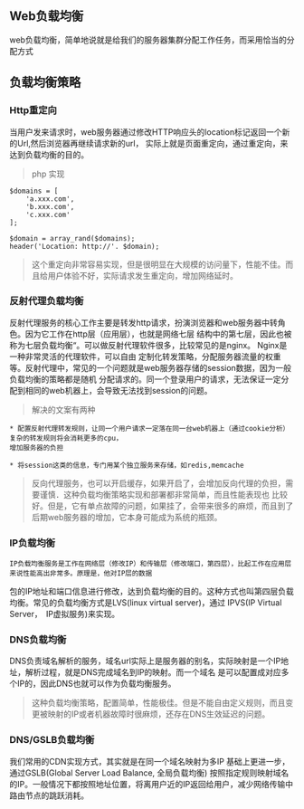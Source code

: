 ## Web负载均衡

web负载均衡，简单地说就是给我们的服务器集群分配工作任务，而采用恰当的分配方式

## 负载均衡策略

### Http重定向

当用户发来请求时，web服务器通过修改HTTP响应头的location标记返回一个新的Url,然后浏览器再继续请求新的url，
实际上就是页面重定向，通过重定向，来达到负载均衡的目的。

> php 实现

```
$domains = [
    'a.xxx.com',
    'b.xxx.com',
    'c.xxx.com'
];

$domain = array_rand($domains);
header('Location: http://'. $domain);
```

> 这个重定向非常容易实现，但是很明显在大规模的访问量下，性能不佳。而且给用户体验不好，实际请求发生重定向，增加网络延时。

### 反射代理负载均衡

反射代理服务的核心工作主要是转发http请求，扮演浏览器和web服务器中转角色。因为它工作在http层（应用层），也就是网络七层
结构中的第七层，因此也被称为七层负载均衡“。可以做反射代理软件很多，比较常见的是nginx。 Nginx是一种非常灵活的代理软件，可以自由
定制化转发策略，分配服务器流量的权重等。反射代理中，常见的一个问题就是web服务器存储的session数据，因为一般负载均衡的策略都是随机
分配请求的。同一个登录用户的请求，无法保证一定分配到相同的web机器上，会导致无法找到session的问题。

> 解决的文案有两种

    * 配置反射代理转发规则，让同一个用户请求一定落在同一台web机器上（通过cookie分析）复杂的转发规则将会消耗更多的cpu，
    增加服务器的负担

    * 将session这类的信息，专门用某个独立服务来存储，如redis,memcache

> 反向代理服务，也可以开启缓存，如果开启了，会增加反向代理的负担，需要谨慎．这种负载均衡策略实现和部署都非常简单，而且性能表现也
比较好。但是，它有单点故障的问题，如果挂了，会带来很多的麻烦，而且到了后期web服务器的增加，它本身可能成为系统的瓶颈。

### IP负载均衡

    IP负载均衡服务是工作在网络层（修改IP）和传输层（修改端口，第四层），比起工作在应用层来说性能高出非常多。原理是，他对IP层的数据
包的IP地址和端口信息进行修改，达到负载均衡的目的。这种方式也叫第四层负载均衡。常见的负载均衡方式是LVS(linux virtual server)，通过
IPVS(IP Virtual Server，　IP虚拟服务)来实现。


### DNS负载均衡

DNS负责域名解析的服务，域名url实际上是服务器的别名，实际映射是一个IP地址，解析过程，就是DNS完成域名到IP的映射。而一个域名
是可以配置成对应多个IP的，因此DNS也就可以作为负载均衡服务。

>这种负载均衡策略，配置简单，性能极佳。但是不能自由定义规则，而且变更被映射的IP或者机器故障时很麻烦，还存在DNS生效延迟的问题。


### DNS/GSLB负载均衡

我们常用的CDN实现方式，其实就是在同一个域名映射为多IP 基础上更进一步，通过GSLB(Global Server Load Balance, 全局负载均衡)
按照指定规则映射域名的IP。一般情况下都按照地址位置，将离用户近的IP返回给用户，减少网络传输中路由节点的跳跃消耗。
